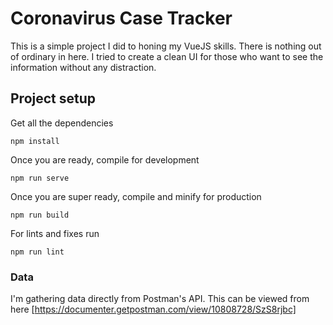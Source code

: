 # Coronavirus Case Tracker

This is a simple project I did to honing my VueJS skills. There is nothing out of ordinary in here. I tried to create a clean UI for those who want to see the information without any distraction.



## Project setup
Get all the dependencies
```
npm install
```
Once you are ready, compile for development
```
npm run serve
```
Once you are super ready, compile and minify for production
```
npm run build
```

For lints and fixes run
```
npm run lint
```

### Data
I'm gathering data directly from Postman's API. This can be viewed from here [https://documenter.getpostman.com/view/10808728/SzS8rjbc]
